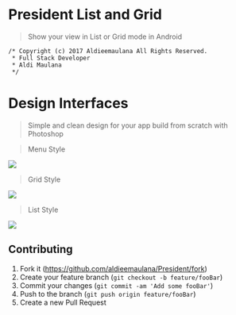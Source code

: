 # President List and Grid
> Show your view in List or Grid mode in Android

```
/* Copyright (c) 2017 Aldieemaulana All Rights Reserved.
 * Full Stack Developer
 * Aldi Maulana 
 */

```

# Design Interfaces
> Simple and clean design for your app build from scratch with Photoshop

> Menu Style 

![](https://i.imgur.com/yrQkVD2.png)


> Grid Style 

![](https://i.imgur.com/wR5m09T.png)


> List Style 

![](https://i.imgur.com/4iy2L9l.png)



## Contributing
1. Fork it (<https://github.com/aldieemaulana/President/fork>)
2. Create your feature branch (`git checkout -b feature/fooBar`)
3. Commit your changes (`git commit -am 'Add some fooBar'`)
4. Push to the branch (`git push origin feature/fooBar`)
5. Create a new Pull Request
